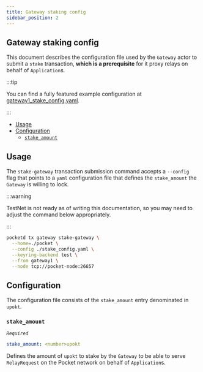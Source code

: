 ```yaml
---
title: Gateway staking config
sidebar_position: 2
---
```


## Gateway staking config <!-- omit in toc -->

This document describes the configuration file used by the `Gateway` actor
to submit a `stake` transaction, **which is a prerequisite** for it proxy relays
on behalf of `Application`s.

:::tip

You can find a fully featured example configuration at [gateway1_stake_config.yaml](https://github.com/pokt-network/poktroll/tree/main/localnet/pocketd/config/gateway1_stake_config.yaml).

:::

- [Usage](#usage)
- [Configuration](#configuration)
  - [`stake_amount`](#stake_amount)

## Usage

The `stake-gateway` transaction submission command accepts a `--config` flag
that points to a `yaml` configuration file that defines the `stake_amount` the
`Gateway` is willing to lock.

:::warning

TestNet is not ready as of writing this documentation, so you may
need to adjust the command below appropriately.

:::

```bash
pocketd tx gateway stake-gateway \
  --home=./pocket \
  --config ./stake_config.yaml \
  --keyring-backend test \
  --from gateway1 \
  --node tcp://pocket-node:26657
```

## Configuration

The configuration file consists of the `stake_amount` entry denominated in `upokt`.

### `stake_amount`

_`Required`_

```yaml
stake_amount: <number>upokt
```

Defines the amount of `upokt` to stake by the `Gateway` to be able to serve
`RelayRequest` on the Pocket network on behalf of `Application`s.
